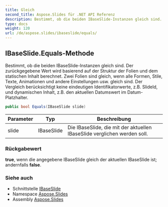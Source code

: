 ```yaml
---
title: Gleich
second_title: Aspose.Slides für .NET API Referenz
description: Bestimmt, ob die beiden IBaseSlide-Instanzen gleich sind. Der zurückgegebene Wert wird basierend auf der Struktur der Folien und dem statischen Inhalt berechnet. Zwei Folien sind gleich, wenn alle Formen, Stile, Texte, Animationen und andere Einstellungen usw. gleich sind. Der Vergleich berücksichtigt keine eindeutigen Identifikatorwerte, z.B. SlideId, und dynamischen Inhalt, z.B. den aktuellen Datumswert im Datum- Platzhalter.
type: docs
weight: 120
url: /de/aspose.slides/ibaseslide/equals/
---
```


## IBaseSlide.Equals-Methode

Bestimmt, ob die beiden IBaseSlide-Instanzen gleich sind. Der zurückgegebene Wert wird basierend auf der Struktur der Folien und dem statischen Inhalt berechnet. Zwei Folien sind gleich, wenn alle Formen, Stile, Texte, Animationen und andere Einstellungen usw. gleich sind. Der Vergleich berücksichtigt keine eindeutigen Identifikatorwerte, z.B. SlideId, und dynamischen Inhalt, z.B. den aktuellen Datumswert im Datum-Platzhalter.

```csharp
public bool Equals(IBaseSlide slide)
```

| Parameter | Typ | Beschreibung |
| --- | --- | --- |
| slide | IBaseSlide | Die IBaseSlide, die mit der aktuellen IBaseSlide verglichen werden soll. |

### Rückgabewert

**true**, wenn die angegebene IBaseSlide gleich der aktuellen IBaseSlide ist; andernfalls **false**.

### Siehe auch

* Schnittstelle [IBaseSlide](../../ibaseslide)
* Namespace [Aspose.Slides](../../ibaseslide)
* Assembly [Aspose.Slides](../../../)

<!-- DO NOT EDIT: generiert von xmldocmd für Aspose.Slides.dll -->